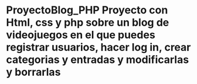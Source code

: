 # ProyectoBlog_PHP Proyecto con Html, css y php sobre un blog de videojuegos en el que puedes registrar usuarios, hacer log in, crear categorias y entradas y modificarlas y borrarlas
